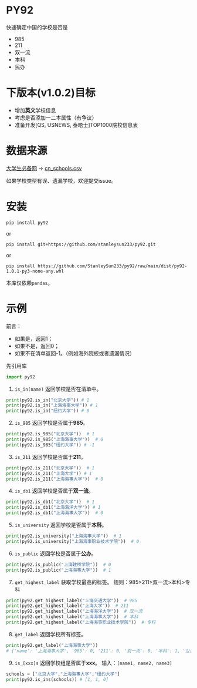 # PY92
快速确定中国的学校是否是
* 985
* 211
* 双一流
* 本科
* 民办

# 下版本(v1.0.2)目标
* 增加**英文**学校信息
* 考虑是否添加一二本属性（有争议）
* 准备开发[QS, USNEWS, 泰晤士]TOP1000院校信息表

# 数据来源
[大学生必备网](https://www.dxsbb.com/news/list_88.html) -> [cn_schools.csv](./data/cn_schools.csv)

如果学校类型有误、遗漏学校，欢迎提交issue。

# 安装

```shell
pip install py92
```
or
```shell
pip install git+https://github.com/stanleysun233/py92.git
```
or
```shell
pip install https://github.com/StanleySun233/py92/raw/main/dist/py92-1.0.1-py3-none-any.whl
```

本库仅依赖`pandas`。

# 示例
前言：
* 如果是，返回1；
* 如果不是，返回0；
* 如果不在清单返回-1。（例如海外院校或者遗漏情况）

先引用库
```python
import py92
```
1. `is_in(name)`
返回学校是否在清单中。
```python
print(py92.is_in("北京大学")) # 1
print(py92.is_in("上海海事大学")) # 1
print(py92.is_in("纽约大学")) # 0
```

2. `is_985`
返回学校是否属于**985**。
```python
print(py92.is_985("北京大学"))  # 1
print(py92.is_985("上海海事大学"))  # 0
print(py92.is_985("纽约大学")) # -1
```

3. `is_211`
返回学校是否属于**211**。

```python
print(py92.is_211("北京大学"))  # 1
print(py92.is_211("上海大学")) # 1
print(py92.is_211("上海海事大学"))  # 0
```

4. `is_db1`
返回学校是否属于**双一流**。

```python
print(py92.is_db1("北京大学"))  # 1
print(py92.is_db1("上海海洋大学")) # 1
print(py92.is_db1("上海海事大学"))  # 0
```

5. `is_university`
返回学校是否属于**本科**。

```python
print(py92.is_university("上海海事大学"))  # 1
print(py92.is_university("上海海事职业技术学院"))  # 0
```


6. `is_public`
返回学校是否属于**公办**。

```python
print(py92.is_public("上海建桥学院"))  # 0
print(py92.is_public("上海海事大学"))  # 1
```

7. `get_highest_label`
获取学校最高的标签。
规则：985>211>双一流>本科>专科

```python
print(py92.get_highest_label("上海交通大学"))  # 985
print(py92.get_highest_label("上海大学"))  # 211
print(py92.get_highest_label("上海海洋大学"))  # 双一流
print(py92.get_highest_label("上海海事大学"))  # 本科
print(py92.get_highest_label("上海海事职业技术学院"))  # 专科
```

8. `get_label`
返回学校所有标签。

```python
print(py92.get_label("上海海事大学"))
# {'name': '上海海事大学', '985': 0, '211': 0, '双一流': 0, '本科': 1, '公办': 1}
```

9. `is_[xxx]s`
返回学校组是否属于**xxx**。
输入：`[name1, name2, name3]`
```python
schools = ["北京大学","上海海事大学","纽约大学"]
print(py92.is_ins(schools)) # [1, 1, 0]
```